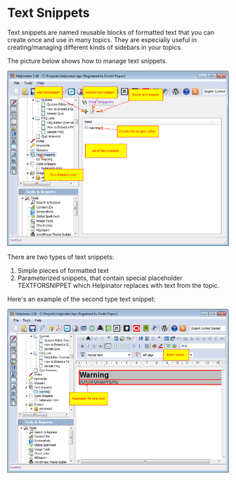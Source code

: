 # Text Snippets

Text snippets are named reusable blocks of formatted text that you can create once and use in many topics. They are especially useful in creating/managing different kinds of sidebars in your topics.


The picture below shows how to manage text snippets.



![managetextsnip.png](images/managetextsnip.png "managetextsnip.png")


There are two types of text snippets:


1. Simple pieces of formatted text
2. Parameterized snippets, that contain special placeholder TEXTFORSNIPPET which Helpinator replaces with text from the topic.


Here's an example of the second type text snippet:


![edittextsnip.png](images/edittextsnip.png "edittextsnip.png")


